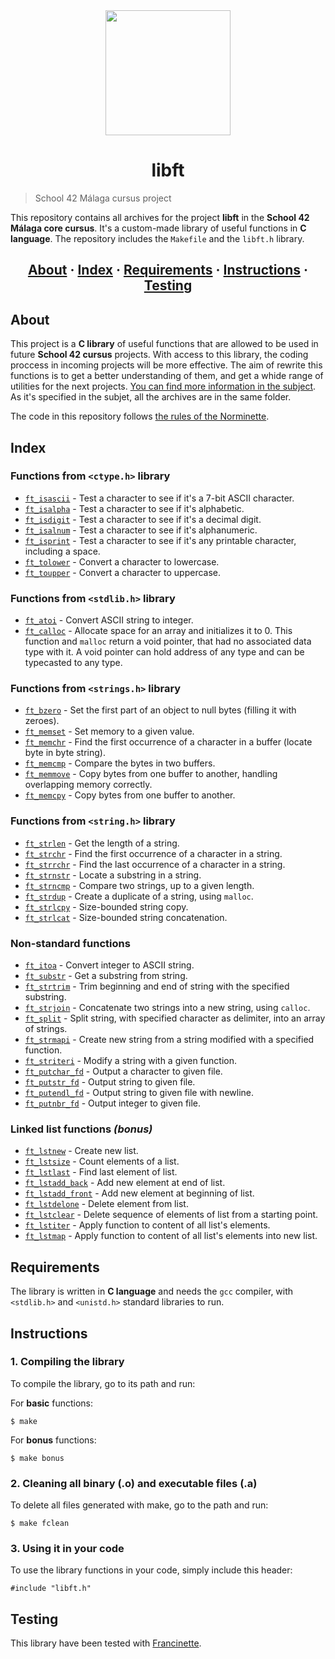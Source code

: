 <div id="header" align="center">
  <img src="https://media.giphy.com/media/ztl9x7JlhSlU4MWD6h/giphy.gif" width="200"/>
</div>

<h1 align="center">libft</h1>

> School 42 Málaga cursus project

This repository contains all archives for the project __libft__ in the __School 42 Málaga core cursus__. It's a custom-made library of useful functions in __C language__. The repository includes the `Makefile` and the `libft.h` library.

<h2 align="center">
	<a href="#about">About</a>
	<span> · </span>
	<a href="#index">Index</a>
	<span> · </span>
	<a href="#requirements">Requirements</a>
	<span> · </span>
	<a href="#instructions">Instructions</a>
	<span> · </span>
	<a href="#testing">Testing</a>
</h2>

## About

This project is a __C library__ of useful functions that are allowed to be used in future __School 42 cursus__ projects. With access to this library, the coding proccess in incoming projects will be more effective. The aim of rewrite this functions is to get a better understanding of them, and get a whide range of utilities for the next projects. [You can find more information in the subject](https://github.com/PublioElio/School-42-libft/blob/main/libft_subject.pdf). As it's specified in the subjet, all the archives are in the same folder.

The code in this repository follows [the rules of the Norminette](https://github.com/PublioElio/School42-Piscina-agosto-2022/blob/main/norme.es.pdf).

## Index
### Functions from `<ctype.h>` library
* [`ft_isascii`](https://github.com/PublioElio/School-42-libft/blob/main/ft_isascii.c) - Test a character to see if it's a 7-bit ASCII character.
* [`ft_isalpha`](https://github.com/PublioElio/School-42-libft/blob/main/ft_isalpha.c) - Test a character to see if it's alphabetic.
* [`ft_isdigit`](https://github.com/PublioElio/School-42-libft/blob/main/ft_isdigit.c) - Test a character to see if it's a decimal digit.
* [`ft_isalnum`](https://github.com/PublioElio/School-42-libft/blob/main/ft_isalnum.c) - Test a character to see if it's alphanumeric.
* [`ft_isprint`](https://github.com/PublioElio/School-42-libft/blob/main/ft_isprint.c) - Test a character to see if it's any printable character, including a space.
* [`ft_tolower`](https://github.com/PublioElio/School-42-libft/blob/main/ft_tolower.c) - Convert a character to lowercase.
* [`ft_toupper`](https://github.com/PublioElio/School-42-libft/blob/main/ft_toupper.c) - Convert a character to uppercase.

### Functions from `<stdlib.h>` library
* [`ft_atoi`](https://github.com/PublioElio/School-42-libft/blob/main/ft_atoi.c) - Convert ASCII string to integer.
* [`ft_calloc`](https://github.com/PublioElio/School-42-libft/blob/main/ft_calloc.c) - Allocate space for an array and initializes it to 0. This function and `malloc` return a void pointer, that had no associated data type with it. A void pointer can hold address of any type and can be typecasted to any type.

### Functions from `<strings.h>` library
* [`ft_bzero`](https://github.com/PublioElio/School-42-libft/blob/main/ft_bzero.c) - Set the first part of an object to null bytes (filling it with zeroes).
* [`ft_memset`](https://github.com/PublioElio/School-42-libft/blob/main/ft_memset.c) - Set memory to a given value.
* [`ft_memchr`](https://github.com/PublioElio/School-42-libft/blob/main/ft_memchr.c) - Find the first occurrence of a character in a buffer (locate byte in byte string).
* [`ft_memcmp`](https://github.com/PublioElio/School-42-libft/blob/main/ft_memcmp.c) - Compare the bytes in two buffers.
* [`ft_memmove`](https://github.com/PublioElio/School-42-libft/blob/main/ft_memmove.c) - Copy bytes from one buffer to another, handling overlapping memory correctly.
* [`ft_memcpy`](https://github.com/PublioElio/School-42-libft/blob/main/ft_memcpy.c) - Copy bytes from one buffer to another.

### Functions from `<string.h>` library
* [`ft_strlen`](https://github.com/PublioElio/School-42-libft/blob/main/ft_strlen.c) - Get the length of a string.
* [`ft_strchr`](https://github.com/PublioElio/School-42-libft/blob/main/ft_strchr.c) - Find the first occurrence of a character in a string.
* [`ft_strrchr`](https://github.com/PublioElio/School-42-libft/blob/main/ft_strrchr.c) - Find the last occurrence of a character in a string.
* [`ft_strnstr`](https://github.com/PublioElio/School-42-libft/blob/main/ft_strnstr.c) - Locate a substring in a string.
* [`ft_strncmp`](https://github.com/PublioElio/School-42-libft/blob/main/ft_strncmp.c) - Compare two strings, up to a given length.
* [`ft_strdup`](https://github.com/PublioElio/School-42-libft/blob/main/ft_strdup.c) - Create a duplicate of a string, using `malloc`.
* [`ft_strlcpy`](https://github.com/PublioElio/School-42-libft/blob/main/ft_strlcpy.c) - Size-bounded string copy.
* [`ft_strlcat`](https://github.com/PublioElio/School-42-libft/blob/main/ft_strlcat.c) - Size-bounded string concatenation.

### Non-standard functions
* [`ft_itoa`](https://github.com/PublioElio/School-42-libft/blob/main/ft_itoa.c) - Convert integer to ASCII string.
* [`ft_substr`](https://github.com/PublioElio/School-42-libft/blob/main/ft_substr.c) - Get a substring from string.
* [`ft_strtrim`](https://github.com/PublioElio/School-42-libft/blob/main/ft_strtrim.c) - Trim beginning and end of string with the specified substring.
* [`ft_strjoin`](https://github.com/PublioElio/School-42-libft/blob/main/ft_strjoin.c) - Concatenate two strings into a new string, using `calloc`.
* [`ft_split`](https://github.com/PublioElio/School-42-libft/blob/main/ft_split.c) - Split string, with specified character as delimiter, into an array of strings.
* [`ft_strmapi`](https://github.com/PublioElio/School-42-libft/blob/main/ft_strmapi.c) - Create new string from a string modified with a specified function.
* [`ft_striteri`](https://github.com/PublioElio/School-42-libft/blob/main/ft_striteri.c) - Modify a string with a given function.
* [`ft_putchar_fd`](https://github.com/PublioElio/School-42-libft/blob/main/ft_putchar_fd.c) - Output a character to given file.
* [`ft_putstr_fd`](https://github.com/PublioElio/School-42-libft/blob/main/ft_putstr_fd.c) - Output string to given file.
* [`ft_putendl_fd`](https://github.com/PublioElio/School-42-libft/blob/main/ft_putendl_fd.c) - Output string to given file with newline.
* [`ft_putnbr_fd`](https://github.com/PublioElio/School-42-libft/blob/main/ft_putnbr_fd.c) - Output integer to given file.

### Linked list functions *(bonus)*
* [`ft_lstnew`](https://github.com/PublioElio/School-42-libft/blob/main/ft_lstnew_bonus.c) - Create new list.
* [`ft_lstsize`](https://github.com/PublioElio/School-42-libft/blob/main/ft_lstsize_bonus.c) - Count elements of a list.
* [`ft_lstlast`](https://github.com/PublioElio/School-42-libft/blob/main/ft_lstlast_bonus.c) - Find last element of list.
* [`ft_lstadd_back`](https://github.com/PublioElio/School-42-libft/blob/main/ft_lstadd_back_bonus.c) - Add new element at end of list.
* [`ft_lstadd_front`](https://github.com/PublioElio/School-42-libft/blob/main/ft_lstadd_front_bonus.c) - Add new element at beginning of list.
* [`ft_lstdelone`](https://github.com/PublioElio/School-42-libft/blob/main/ft_lstdelone_bonus.c) - Delete element from list.
* [`ft_lstclear`](https://github.com/PublioElio/School-42-libft/blob/main/ft_lstclear_bonus.c) - Delete sequence of elements of list from a starting point.
* [`ft_lstiter`](https://github.com/PublioElio/School-42-libft/blob/main/ft_lstiter_bonus.c) - Apply function to content of all list's elements.
* [`ft_lstmap`](https://github.com/PublioElio/School-42-libft/blob/main/ft_lstmap_bonus.c) - Apply function to content of all list's elements into new list.

## Requirements
The library is written in __C language__ and needs the `gcc` compiler, with `<stdlib.h>` and `<unistd.h>` standard libraries to run.

## Instructions

### 1. Compiling the library

To compile the library, go to its path and run:

For __basic__ functions:
```
$ make
```

For __bonus__ functions:
```
$ make bonus
```

### 2. Cleaning all binary (.o) and executable files (.a)

To delete all files generated with make, go to the path and run:
```
$ make fclean
```

### 3. Using it in your code

To use the library functions in your code, simply include this header:
```
#include "libft.h"
```

## Testing
This library have been tested with [Francinette](https://github.com/xicodomingues/francinette).


